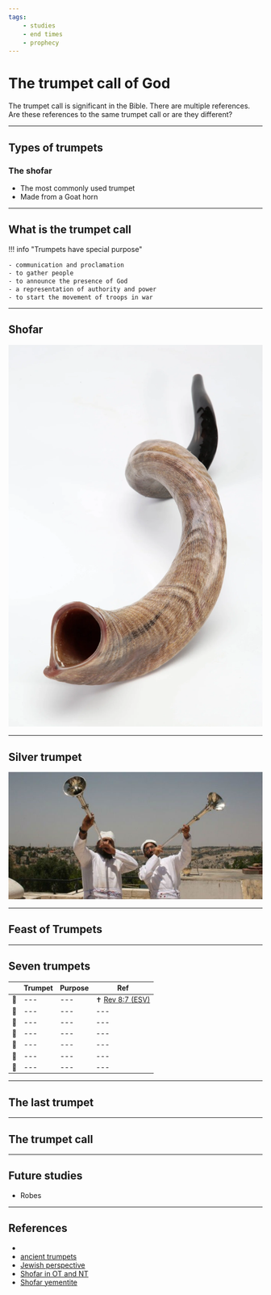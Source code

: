 ```yaml
---
tags:
    - studies
    - end times
    - prophecy
---
```


# The trumpet call of God

The trumpet call is significant in the Bible. There are multiple references.
Are these references to the same trumpet call or are they different?

---

## Types of trumpets

### The shofar

- The most commonly used trumpet
- Made from a Goat horn

---

## What is the trumpet call

!!! info "Trumpets have special purpose"

    - communication and proclamation
    - to gather people
    - to announce the presence of God
    - a representation of authority and power
    - to start the movement of troops in war

---

## Shofar

![shofar](../assets/img/shofar.webp)

---

## Silver trumpet

![two silver trumpets](../assets/img/two-trumpets.jpg)

---

## Feast of Trumpets

---

## Seven trumpets

| | Trumpet | Purpose | Ref |
| --- | --- | --- | --- |
| :trumpet: | --- | --- | ✝️ [Rev 8:7 (ESV)](https://www.blueletterbible.org/esv/Rev/8/7) |
| :trumpet: | --- | --- | --- |
| :trumpet: | --- | --- | --- |
| :trumpet: | --- | --- | --- |
| :trumpet: | --- | --- | --- |
| :trumpet: | --- | --- | --- |
| :trumpet: | --- | --- | --- |

---

## The last trumpet

---

## The trumpet call

---

## Future studies

- Robes

---

## References

- [](https://christiananswers.net/dictionary/trumpets.html)
- [ancient trumpets](https://bible-history.com/sketches/ancient-trumpets)
- [Jewish perspective](https://hoshanarabbah.org/blog/2019/06/21/the-two-silver-trumpets-and-the-two-houses-of-israel/)
- [Shofar in OT and NT](https://www.proshofar.com/religious-articles/Biblical%20Use%20of%20The%20Shofar%20Old%20Testament%20VS%20New%20Testament%20.html)
- [Shofar yementite](https://elshaddaisupplies.com.au/collections/shofars/products/plain-yemenite-horn-shofar?variant=37912383750338)
